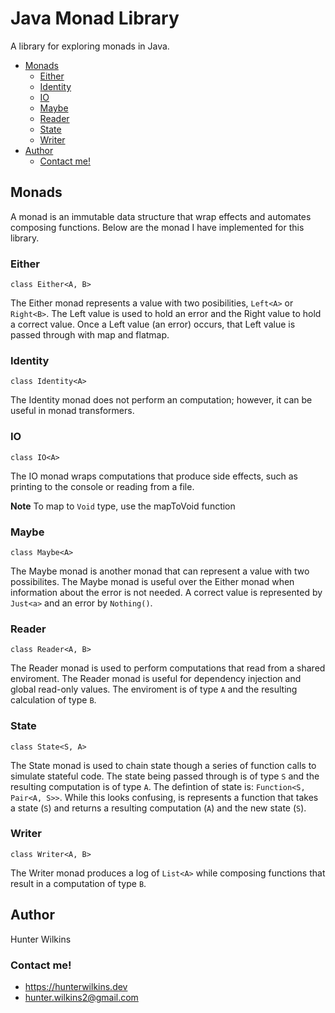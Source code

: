 <!-- omit in toc -->
# Java Monad Library
A library for exploring monads in Java.
- [Monads](#monads)
  - [Either](#either)
  - [Identity](#identity)
  - [IO](#io)
  - [Maybe](#maybe)
  - [Reader](#reader)
  - [State](#state)
  - [Writer](#writer)
- [Author](#author)
  - [Contact me!](#contact-me)

## Monads
A monad is an immutable data structure that wrap effects and automates composing functions. Below are the monad I have implemented for this library. 
### Either
`class Either<A, B>`

The Either monad represents a value with two posibilities, `Left<A>` or `Right<B>`. The Left value is used to hold an error and the Right value to hold a correct value. Once a Left value (an error) occurs, that Left value is passed through with map and flatmap.
### Identity
`class Identity<A>`

The Identity monad does not perform an computation; however, it can be useful in monad transformers.
### IO
`class IO<A>`

The IO monad wraps computations that produce side effects, such as printing to the console or reading from a file.

**Note** To map to `Void` type, use the mapToVoid function
### Maybe
`class Maybe<A>`

The Maybe monad is another monad that can represent a value with two possibilites. The Maybe monad is useful over the Either monad when information about the error is not needed. A correct value is represented by `Just<a>` and an error by `Nothing()`.
### Reader
`class Reader<A, B>`

The Reader monad is used to perform computations that read from a shared enviroment. The Reader monad is useful for dependency injection and global read-only values. The enviroment is of type `A` and the resulting calculation of type `B`.
### State
`class State<S, A>`

The State monad is used to chain state though a series of function calls to simulate stateful code. The state being passed through is of type `S` and the resulting computation is of type `A`. The defintion of state is: `Function<S, Pair<A, S>>`. While this looks confusing, is represents a function that takes a state (`S`) and returns a resulting computation (`A`) and the new state (`S`).
### Writer
`class Writer<A, B>`

The Writer monad produces a log of `List<A>` while composing functions that result in a computation of type `B`.
## Author
Hunter Wilkins
### Contact me!
- <https://hunterwilkins.dev>
- <hunter.wilkins2@gmail.com>